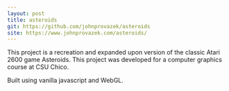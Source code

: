 ```yaml
---
layout: post
title: asteroids
git: https://github.com/johnprovazek/asteroids
site: https://www.johnprovazek.com/asteroids/
---
```


This project is a recreation and expanded upon version of the classic Atari 2600 game Asteroids. This project was developed for a computer graphics course at CSU Chico.

Built using vanilla javascript and WebGL.
